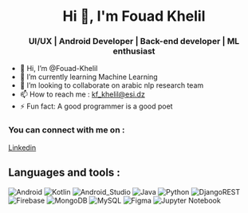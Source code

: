 <h1 align="center">Hi 👋, I'm Fouad Khelil</h1>
<h3 align="center"> UI/UX | Android Developer | Back-end developer | ML enthusiast </h3>

- 👋 Hi, I’m @Fouad-Khelil
- 🌱 I’m currently learning Machine Learning
- 💞️ I’m looking to collaborate on arabic nlp research team 
- 📫 How to reach me : kf_khelil@esi.dz
- ⚡ Fun fact: A good programmer is a good poet

<h3 align="left">You can connect with me on :</h3>
<p align="left">
<a href="https://www.linkedin.com/in/khelil-fouad-369a7021b/" target="blank">Linkedin</a>
</p>

## Languages and tools :
![Android](https://img.shields.io/badge/Android-3DDC84?style=for-the-badge&logo=android&logoColor=white&labelColor=101010)
![Kotlin](https://img.shields.io/badge/Kotlin-0095D5?style=for-the-badge&logo=kotlin&logoColor=white&labelColor=101010)
![Android_Studio](https://img.shields.io/badge/Android_Studio-3DDC84?style=for-the-badge&logo=android-studio&logoColor=white&labelColor=101010)
![Java](https://img.shields.io/badge/Java-007396?style=for-the-badge&logo=java&logoColor=white&labelColor=101010)
![Python](https://img.shields.io/badge/Python-yellow?style=for-the-badge&logo=python&logoColor=white&labelColor=101010)
![DjangoREST](https://img.shields.io/badge/DJANGO-REST-ff1709?style=for-the-badge&logo=django&logoColor=white&color=ff1709&labelColor=gray)
![Firebase](https://img.shields.io/badge/Firebase-FFCA28?style=for-the-badge&logo=firebase&logoColor=white&labelColor=101010)
![MongoDB](https://img.shields.io/badge/MongoDB-47A248?style=for-the-badge&logo=mongodb&logoColor=white&labelColor=101010)
![MySQL](https://img.shields.io/badge/MySQL-4479A1?style=for-the-badge&logo=mysql&logoColor=white&labelColor=101010)
![Figma](https://img.shields.io/badge/figma-%23F24E1E.svg?style=for-the-badge&logo=figma&logoColor=white)
![Jupyter Notebook](https://img.shields.io/badge/jupyter-%23FA0F00.svg?style=for-the-badge&logo=jupyter&logoColor=white)


<!---
Fouad-Khelil/Fouad-Khelil is a ✨ special ✨ repository because its `README.md` (this file) appears on your GitHub profile.
You can click the Preview link to take a look at your changes.
--->
